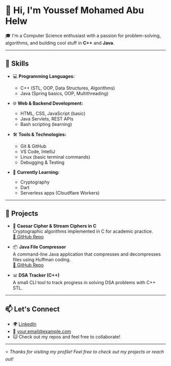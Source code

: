<!---- 👋 Hi, I’m Youssef Mohamed Abu Helw
- 👀 I’m interested in computer science 
- 🌱 I’m currently learning Software Development 

- 💞️ I’m looking to collaborate on ...
- 📫 How to reach me ...
- 😄 Pronouns: ...
- ⚡ Fun fact: ...


YoussefAbuHelw/YoussefAbuHelw is a ✨ special ✨ repository because its `README.md` (this file) appears on your GitHub profile.
You can click the Preview link to take a look at your changes.
--->

# 👋 Hi, I'm Youssef Mohamed Abu Helw

🎓 I'm a Computer Science enthusiast with a passion for problem-solving, algorithms, and building cool stuff in **C++** and **Java**.

---

## 🚀 Skills

- 💻 **Programming Languages:**  
  - C++ (STL, OOP, Data Structures, Algorithms)  
  - Java (Spring basics, OOP, Multithreading)

- 🌐 **Web & Backend Development:**  
  - HTML, CSS, JavaScript (basic)  
  - Java Servlets, REST APIs  
  - Bash scripting (learning)

- 🛠️ **Tools & Technologies:**  
  - Git & GitHub  
  - VS Code, IntelliJ  
  - Linux (basic terminal commands)  
  - Debugging & Testing

- 🧠 **Currently Learning:**  
  - Cryptography  
  - Dart  
  - Serverless apps (Cloudflare Workers)

---

## 📂 Projects

- 🔐 **Caesar Cipher & Stream Ciphers in C**  
  Cryptographic algorithms implemented in C for academic practice.  
  [🔗 GitHub Repo](#)

- 📦 **Java File Compressor**  
  A command-line Java application that compresses and decompresses files using Huffman coding.  
  [🔗 GitHub Repo](#)

- 📊 **DSA Tracker (C++)**  
  A small CLI tool to track progress in solving DSA problems with C++ STL.

---

## 📫 Let's Connect

- 🌍 [LinkedIn](https://www.linkedin.com/in/youssef-mohamed-14717a340)
- 📧 [your.email@example.com](mailto:youssefmohamedseng@gmail.com)
- 🐱 Check out my repos and feel free to collaborate!

---

⭐ *Thanks for visiting my profile! Feel free to check out my projects or reach out!*
